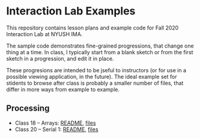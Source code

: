# Interaction Lab Examples

This repository contains lesson plans and example code for Fall 2020 Interaction Lab at NYUSH IMA.

The sample code demonstrates fine-grained progressions, that change one thing at a time. In class, I typically start from a blank sketch or from the first sketch in a progression, and edit it in place.

These progresions are intended to be jseful to instructors (or for use in a possible viewing application, in the future). The ideal example set for stidents to browse after class is probably a smaller number of files, that differ in more ways from example to example.

## Processing

- Class 18 – Arrays: [README](./18-arrays/README.md), [files](https://github.com/osteele/ixlab-examples/tree/main/18-arrays)
- Class 20 – Serial 1: [README](./20-serial-1/README.md), [files](https://github.com/osteele/ixlab-examples/tree/main/20-serial-1)
